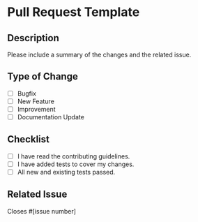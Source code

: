 # Pull Request Template

## Description
Please include a summary of the changes and the related issue. 

## Type of Change
- [ ] Bugfix
- [ ] New Feature
- [ ] Improvement
- [ ] Documentation Update

## Checklist
- [ ] I have read the contributing guidelines.
- [ ] I have added tests to cover my changes.
- [ ] All new and existing tests passed.

## Related Issue
Closes #[issue number]
